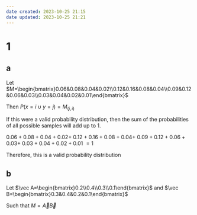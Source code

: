 ```yaml
---
date created: 2023-10-25 21:15
date updated: 2023-10-25 21:21
---
```


# 1

## a

Let $M=\begin{bmatrix}0.06&0.08&0.04&0.02\\0.12&0.16&0.08&0.04\\0.09&0.12&0.06&0.03\\0.03&0.04&0.02&0.01\end{bmatrix}$

Then $P(x=i\cup y=j)=M_{(j,i)}$

If this were a valid probability distribution, then the sum of the probabilities of all possible samples will add up to $1$.

$0.06+0.08+0.04+0.02+$
$0.12+0.16+0.08+0.04+$
$0.09+0.12+0.06+0.03+$
$0.03+0.04+0.02+0.01$
$=1$

Therefore, this is a valid probability distribution

## b

Let $\vec A=\begin{bmatrix}0.2\\0.4\\0.3\\0.1\end{bmatrix}$ and $\vec B=\begin{bmatrix}0.3&0.4&0.2&0.1\end{bmatrix}$

Such that $M=\vec A\vec B$
